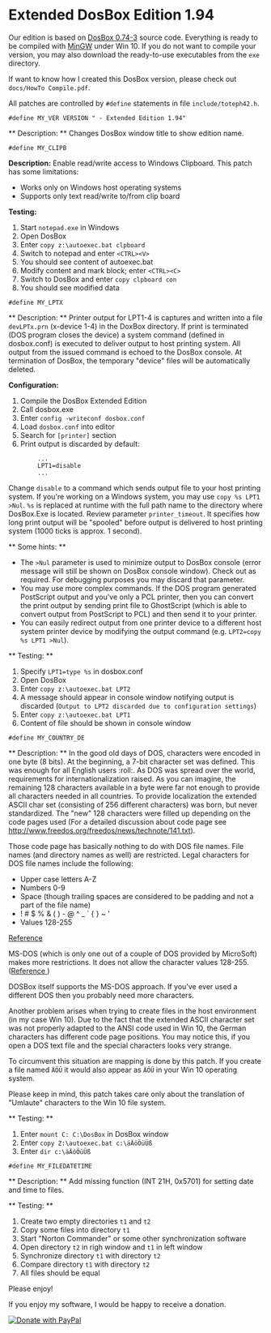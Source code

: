# Extended DosBox Edition 1.94

Our edition is based on [DosBox 0.74-3](https://sourceforge.net/projects/dosbox/files/dosbox/) source code. Everything is ready 
to be compiled with [MinGW](https://sourceforge.net/projects/mingw/files/latest/download?source=files) under Win 10. 
If you do not want to compile your version, you may also download the ready-to-use executables from the ``exe`` directory.

If want to know how I created this DosBox version, please check out ``docs/HowTo Compile.pdf``.

All patches are controlled by ``#define`` statements in file ``include/toteph42.h``.

```
#define MY_VER VERSION " - Extended Edition 1.94"
```
** Description: **
Changes DosBox window title to show edition name.

```
#define MY_CLIPB
```

**Description:** 
Enable read/write access to Windows Clipboard. This patch has some limitations:

* Works only on Windows host operating systems
* Supports only text read/write to/from clip board

**Testing:**

1. Start ``notepad.exe`` in Windows
2. Open DosBox
3. Enter ``copy z:\autoexec.bat clpboard``
4. Switch to notepad and enter ``<CTRL><V>``
5. You should see content of autoexec.bat
6. Modify content and mark block; enter ``<CTRL><C>``
7. Switch to DosBox and enter ``copy clpboard con``
8. You should see modified data

```
#define MY_LPTX
```
** Description: **
Printer output for LPT1-4 is captures and written into a file ``devLPTx.prn`` (x-device 1-4) in the DoxBox directory. 
If print is terminated (DOS program closes the device) a system command (defined in dosbox.conf) is executed to deliver 
output to host printing system. All output from the issued command is echoed to the DosBox console. At termination of DosBox, 
the temporary "device" files will be automatically deleted.

**Configuration:**

1. Compile the DosBox Extended Edition
2. Call dosbox.exe
3. Enter ``config -writeconf dosbox.conf``
4. Load ``dosbox.conf`` into editor
5. Search for ``[printer]`` section
6. Print output is discarded by default:

```        
        ...
        LPT1=disable
        ...
```

Change ``disable`` to a command which sends output file to your host printing system. If you're working on a Windows system, 
you may use ``copy %s LPT1 >Nul``. ``%s`` is replaced at runtime with the full path name to the directory where DosBox.Exe is located.
Review parameter ``printer_timeout``. It specifies how long print output will be "spooled" before output is delivered to host printing system (1000 ticks is approx. 1 second).

** Some hints: **

* The ``>Nul`` parameter is used to minimize output to DosBox console (error message will still be shown on DosBox console window). 
Check out as required. For debugging purposes you may discard that parameter.
* You may use more complex commands. If the DOS program generated PostScript output and you've only a PCL printer, then you can 
convert the print output by sending print file to GhostScript (which is able to convert output from PostScript to PCL) and then send it to your printer.
* You can easily redirect output from one printer device to a different host system printer device by modifying the output command 
(e.g. ``LPT2=copy %s LPT1 >Nul``).

** Testing: **

1. Specify ``LPT1=type %s`` in dosbox.conf
2. Open DosBox
3. Enter ``copy z:\autoexec.bat LPT2``
4. A message should appear in console window notifying output is discarded (``Output to LPT2 discarded due to configuration settings``)
5. Enter ``copy z:\autoexec.bat LPT1``
6. Content of file should be shown in console window

```
#define MY_COUNTRY_DE
```

** Description: **
In the good old days of DOS, characters were encoded in one byte (8 bits). At the beginning, a 7-bit character set was defined. This was enough for all English users :roll:. As DOS was spread over the world, requirements for internationalization raised. As you can imagine, the remaining 128 characters available in a byte were far not enough to provide all characters needed in all countries. To provide localization the extended ASCII char set (consisting of 256 different characters) was born, but never standardized. The "new" 128 characters were filled up depending on the code pages used (For a detailed discussion about code page see http://www.freedos.org/freedos/news/technote/141.txt).
     
Those code page has basically nothing to do with DOS file names. File names (and directory names as well) are restricted. Legal characters for DOS file names include the following:
     
* Upper case letters A-Z
* Numbers 0-9
* Space (though trailing spaces are considered to be padding and not a part of the file name)
* ! # $ % & ( ) - @ ^ _ ` { } ~ '
* Values 128-255
     
[Reference](http://en.wikipedia.org/wiki/File_Allocation_Table)
     
MS-DOS (which is only one out of a couple of DOS provided by MicroSoft) makes more restrictions. It does not allow the 
character values 128-255. ([Reference ](http://support.microsoft.com/default.aspx?scid=kb;EN-US;q120138))
     
DOSBox itself supports the MS-DOS approach. If you've ever used a different DOS then you probably need more characters.
     
Another problem arises when trying to create files in the host environment (in my case Win 10). Due to the fact that the 
extended ASCII character set was not properly adapted to the ANSI code used in Win 10, the German characters has different 
code page positions. You may notice this, if you open a DOS text file and the special characters looks very strange.
     
To circumvent this situation are mapping is done by this patch. If you create a file named ``ÄÖÜ`` it would also appear 
as ``ÄÖÜ`` in your Win 10 operating system.
     
Please keep in mind, this patch takes care only about the translation of "Umlaute" characters to the Win 10 file system.
     
** Testing: **

1. Enter ``mount C: C:\DosBox`` in DosBox window
2. Enter ``copy Z:\autoexec.bat c:\äÄöÖüÜß``
3. Enter ``dir c:\äÄöÖüÜß``

```
#define MY_FILEDATETIME
```

** Description: **
Add missing function (INT 21H, 0x5701) for setting date and time to files.
     
** Testing: **

1. Create two empty directories ``t1`` and ``t2``
2. Copy some files into directory ``t1``
3. Start "Norton Commander" or some other synchronization software
4. Open directory ``t2`` in righ window and ``t1`` in left window
5. Synchronize directory ``t1`` with directory ``t2``
6. Compare directory ``t1`` with directory ``t2``
7. All files should be equal

Please enjoy!

If you enjoy my software, I would be happy to receive a donation.

<a href="https://www.paypal.com/donate/?hosted_button_id=DS6VK49NAFHEQ" target="_blank" rel="noopener">
  <img src="https://www.paypalobjects.com/en_US/DK/i/btn/btn_donateCC_LG.gif" alt="Donate with PayPal"/>
</a>
